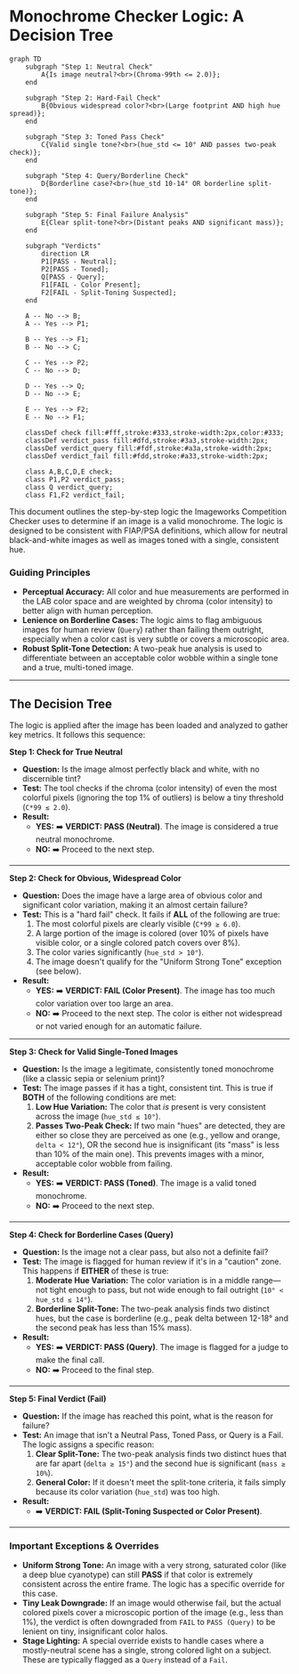 # Monochrome Checker Logic: A Decision Tree

```mermaid
graph TD
    subgraph "Step 1: Neutral Check"
        A{Is image neutral?<br>(Chroma-99th <= 2.0)};
    end

    subgraph "Step 2: Hard-Fail Check"
        B{Obvious widespread color?<br>(Large footprint AND high hue spread)};
    end

    subgraph "Step 3: Toned Pass Check"
        C{Valid single tone?<br>(hue_std <= 10° AND passes two-peak check)};
    end

    subgraph "Step 4: Query/Borderline Check"
        D{Borderline case?<br>(hue_std 10-14° OR borderline split-tone)};
    end

    subgraph "Step 5: Final Failure Analysis"
        E{Clear split-tone?<br>(Distant peaks AND significant mass)};
    end

    subgraph "Verdicts"
        direction LR
        P1[PASS - Neutral];
        P2[PASS - Toned];
        Q[PASS - Query];
        F1[FAIL - Color Present];
        F2[FAIL - Split-Toning Suspected];
    end

    A -- No --> B;
    A -- Yes --> P1;

    B -- Yes --> F1;
    B -- No --> C;

    C -- Yes --> P2;
    C -- No --> D;

    D -- Yes --> Q;
    D -- No --> E;

    E -- Yes --> F2;
    E -- No --> F1;

    classDef check fill:#fff,stroke:#333,stroke-width:2px,color:#333;
    classDef verdict_pass fill:#dfd,stroke:#3a3,stroke-width:2px;
    classDef verdict_query fill:#fdf,stroke:#a3a,stroke-width:2px;
    classDef verdict_fail fill:#fdd,stroke:#a33,stroke-width:2px;

    class A,B,C,D,E check;
    class P1,P2 verdict_pass;
    class Q verdict_query;
    class F1,F2 verdict_fail;
```

This document outlines the step-by-step logic the Imageworks Competition Checker uses to determine if an image is a valid monochrome. The logic is designed to be consistent with FIAP/PSA definitions, which allow for neutral black-and-white images as well as images toned with a single, consistent hue.

### Guiding Principles

- **Perceptual Accuracy:** All color and hue measurements are performed in the LAB color space and are weighted by chroma (color intensity) to better align with human perception.
- **Lenience on Borderline Cases:** The logic aims to flag ambiguous images for human review (`Query`) rather than failing them outright, especially when a color cast is very subtle or covers a microscopic area.
- **Robust Split-Tone Detection:** A two-peak hue analysis is used to differentiate between an acceptable color wobble within a single tone and a true, multi-toned image.

---

## The Decision Tree

The logic is applied after the image has been loaded and analyzed to gather key metrics. It follows this sequence:

**Step 1: Check for True Neutral**

-   **Question:** Is the image almost perfectly black and white, with no discernible tint?
-   **Test:** The tool checks if the chroma (color intensity) of even the most colorful pixels (ignoring the top 1% of outliers) is below a tiny threshold (`C*99 ≤ 2.0`).
-   **Result:**
    -   **YES:** ➡️ **VERDICT: PASS (Neutral)**. The image is considered a true neutral monochrome.
    -   **NO:** ➡️ Proceed to the next step.

---

**Step 2: Check for Obvious, Widespread Color**

-   **Question:** Does the image have a large area of obvious color and significant color variation, making it an almost certain failure?
-   **Test:** This is a "hard fail" check. It fails if **ALL** of the following are true:
    1.  The most colorful pixels are clearly visible (`C*99 ≥ 6.0`).
    2.  A large portion of the image is colored (over 10% of pixels have visible color, or a single colored patch covers over 8%).
    3.  The color varies significantly (`hue_std > 10°`).
    4.  The image doesn't qualify for the "Uniform Strong Tone" exception (see below).
-   **Result:**
    -   **YES:** ➡️ **VERDICT: FAIL (Color Present)**. The image has too much color variation over too large an area.
    -   **NO:** ➡️ Proceed to the next step. The color is either not widespread or not varied enough for an automatic failure.

---

**Step 3: Check for Valid Single-Toned Images**

-   **Question:** Is the image a legitimate, consistently toned monochrome (like a classic sepia or selenium print)?
-   **Test:** The image passes if it has a tight, consistent tint. This is true if **BOTH** of the following conditions are met:
    1.  **Low Hue Variation:** The color that *is* present is very consistent across the image (`hue_std ≤ 10°`).
    2.  **Passes Two-Peak Check:** If two main "hues" are detected, they are either so close they are perceived as one (e.g., yellow and orange, `delta < 12°`), OR the second hue is insignificant (its "mass" is less than 10% of the main one). This prevents images with a minor, acceptable color wobble from failing.
-   **Result:**
    -   **YES:** ➡️ **VERDICT: PASS (Toned)**. The image is a valid toned monochrome.
    -   **NO:** ➡️ Proceed to the next step.

---

**Step 4: Check for Borderline Cases (Query)**

-   **Question:** Is the image not a clear pass, but also not a definite fail?
-   **Test:** The image is flagged for human review if it's in a "caution" zone. This happens if **EITHER** of these is true:
    1.  **Moderate Hue Variation:** The color variation is in a middle range—not tight enough to pass, but not wide enough to fail outright (`10° < hue_std ≤ 14°`).
    2.  **Borderline Split-Tone:** The two-peak analysis finds two distinct hues, but the case is borderline (e.g., peak delta between 12-18° and the second peak has less than 15% mass).
-   **Result:**
    -   **YES:** ➡️ **VERDICT: PASS (Query)**. The image is flagged for a judge to make the final call.
    -   **NO:** ➡️ Proceed to the final step.

---

**Step 5: Final Verdict (Fail)**

-   **Question:** If the image has reached this point, what is the reason for failure?
-   **Test:** An image that isn't a Neutral Pass, Toned Pass, or Query is a Fail. The logic assigns a specific reason:
    1.  **Clear Split-Tone:** The two-peak analysis finds two distinct hues that are far apart (`delta ≥ 15°`) and the second hue is significant (`mass ≥ 10%`).
    2.  **General Color:** If it doesn't meet the split-tone criteria, it fails simply because its color variation (`hue_std`) was too high.
-   **Result:**
    -   ➡️ **VERDICT: FAIL (Split-Toning Suspected or Color Present)**.

---

### Important Exceptions & Overrides

-   **Uniform Strong Tone:** An image with a very strong, saturated color (like a deep blue cyanotype) can still **PASS** if that color is extremely consistent across the entire frame. The logic has a specific override for this case.
-   **Tiny Leak Downgrade:** If an image would otherwise fail, but the actual colored pixels cover a microscopic portion of the image (e.g., less than 1%), the verdict is often downgraded from `FAIL` to `PASS (Query)` to be lenient on tiny, insignificant color halos.
-   **Stage Lighting:** A special override exists to handle cases where a mostly-neutral scene has a single, strong colored light on a subject. These are typically flagged as a `Query` instead of a `Fail`.
